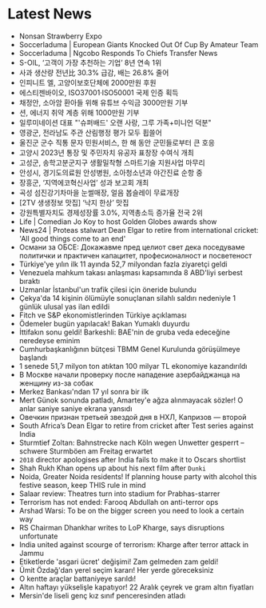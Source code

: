 # Latest News
-  Nonsan Strawberry Expo
-  Soccerladuma | European Giants Knocked Out Of Cup By Amateur Team
-  Soccerladuma | Ngcobo Responds To Chiefs Transfer News
-  S-OIL, ‘고객이 가장 추천하는 기업’ 8년 연속 1위
-  사과 생산량 전년比 30.3% 급감, 배는 26.8% 줄어
-  인피니트 엘, 고양이보호단체에 2000만원 후원
-  에스티젠바이오, ISO37001·ISO50001 국제 인증 획득
-  채정안, 소아암 환아들 위해 유튜브 수익금 3000만원 기부
-  션, 에너지 취약 계층 위해 1000만원 기부
-  일루미네이션 대표 "'슈퍼배드' 오랜 사랑, 그루 가족+미니언 덕분"
-  영광군, 전라남도 주관 산림행정 평가 모두 휩쓸어
-  울진군 군수 직통 문자 민원서비스, 한 해 동안 군민들로부터 큰 호응
-  고양시 2023년 통장 및 주민자치 유공자 표창장 수여식 개최
-  고성군, 송학고분군지구 생활밀착형 스마트기술 지원사업 마무리
-  안성시, 경기도의료원 안성병원, 소아청소년과 야간진료 순항 중
-  장흥군, ‘지역에코혁신사업’ 성과 보고회 개최
-  곡성 섬진강기차마을 눈썰매장, 얼음 봅슬레이 무료개장
-  [2TV 생생정보 맛집] ‘낙지 한상’ 맛집
-  강원특별자치도 경제성장률 3.0%, 지역총소득 증가율 전국 2위
-  Life | Comedian Jo Koy to host Golden Globes awards show
-  News24 | Proteas stalwart Dean Elgar to retire from international cricket: 'All good things come to an end'
-  Османи за ОБСЕ: Докажавме пред целиот свет дека поседуваме политички и практичен капацитет, професионалност и посветеност
-  Türkiye'ye yılın ilk 11 ayında 52,7 milyondan fazla ziyaretçi geldi
-  Venezuela mahkum takası anlaşması kapsamında 8 ABD'liyi serbest bıraktı
-  Uzmanlar İstanbul'un trafik çilesi için öneride bulundu
-  Çekya'da 14 kişinin ölümüyle sonuçlanan silahlı saldırı nedeniyle 1 günlük ulusal yas ilan edildi
-  Fitch ve S&P ekonomistlerinden Türkiye açıklaması
-  Ödemeler bugün yapılacak! Bakan Yumaklı duyurdu
-  İttifakın sonu geldi! Barkeshli: BAE'nin de gruba veda edeceğine neredeyse eminim
-  Cumhurbaşkanlığının bütçesi TBMM Genel Kurulunda görüşülmeye başlandı
-  1 senede 51,7 milyon ton atıktan 100 milyar TL ekonomiye kazandırıldı
-  В Москве начали проверку после нападение азербайджанца на женщину из-за собак
-  Merkez Bankası'ndan 17 yıl sonra bir ilk
-  Mert Günok sonunda patladı, Amartey'e ağza alınmayacak sözler! O anlar saniye saniye ekrana yansıdı
-  Овечкин признан третьей звездой дня в НХЛ, Капризов — второй
-  South Africa’s Dean Elgar to retire from cricket after Test series against India
-  Sturmtief Zoltan: Bahnstrecke nach Köln wegen Unwetter gesperrt – schwere Sturmböen am Freitag erwartet
-  `2018` director apologises after India fails to make it to Oscars shortlist
-  Shah Rukh Khan opens up about his next film after `Dunki`
-  Noida, Greater Noida residents! If planning house party with alcohol this festive season, keep THIS rule in mind
-  Salaar review: Theatres turn into stadium for Prabhas-starrer
-  Terrorism has not ended: Farooq Abdullah on anti-terror ops
-  Arshad Warsi: To be on the bigger screen you need to look a certain way
-  RS Chairman Dhankhar writes to LoP Kharge, says disruptions unfortunate
-  India united against scourge of terrorism: Kharge after terror attack in Jammu
-  Etiketlerde 'asgari ücret' değişimi! Zam gelmeden zam geldi!
-  Ümit Özdağ'dan yerel seçim kararı! Her yerde göreceksiniz
-  O kentte araçlar battaniyeye sarıldı!
-  Altın haftayı yükselişle kapatıyor! 22 Aralık çeyrek ve gram altın fiyatları
-  Mersin'de liseli genç kız sınıf penceresinden atladı
